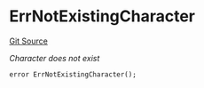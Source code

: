 # ErrNotExistingCharacter
[Git Source](https://github.com/Crossbell-Box/Crossbell-Contracts/blob/4ba4e225416bca003567c0e6ae31b9c6258df17e/contracts/libraries/Error.sol)

*Character does not exist*


```solidity
error ErrNotExistingCharacter();
```

